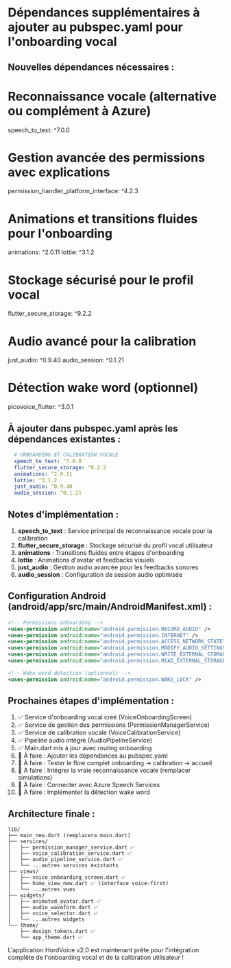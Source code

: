 # Dépendances supplémentaires à ajouter au pubspec.yaml pour l'onboarding vocal

## Nouvelles dépendances nécessaires :

# Reconnaissance vocale (alternative ou complément à Azure)
speech_to_text: ^7.0.0

# Gestion avancée des permissions avec explications
permission_handler_platform_interface: ^4.2.3

# Animations et transitions fluides pour l'onboarding
animations: ^2.0.11
lottie: ^3.1.2

# Stockage sécurisé pour le profil vocal
flutter_secure_storage: ^9.2.2

# Audio avancé pour la calibration
just_audio: ^0.9.40
audio_session: ^0.1.21

# Détection wake word (optionnel)
picovoice_flutter: ^3.0.1

## À ajouter dans pubspec.yaml après les dépendances existantes :

```yaml
  # ONBOARDING ET CALIBRATION VOCALE
  speech_to_text: ^7.0.0
  flutter_secure_storage: ^9.2.2
  animations: ^2.0.11
  lottie: ^3.1.2
  just_audio: ^0.9.40
  audio_session: ^0.1.21
```

## Notes d'implémentation :

1. **speech_to_text** : Service principal de reconnaissance vocale pour la calibration
2. **flutter_secure_storage** : Stockage sécurisé du profil vocal utilisateur
3. **animations** : Transitions fluides entre étapes d'onboarding
4. **lottie** : Animations d'avatar et feedbacks visuels
5. **just_audio** : Gestion audio avancée pour les feedbacks sonores
6. **audio_session** : Configuration de session audio optimisée

## Configuration Android (android/app/src/main/AndroidManifest.xml) :

```xml
<!-- Permissions onboarding -->
<uses-permission android:name="android.permission.RECORD_AUDIO" />
<uses-permission android:name="android.permission.INTERNET" />
<uses-permission android:name="android.permission.ACCESS_NETWORK_STATE" />
<uses-permission android:name="android.permission.MODIFY_AUDIO_SETTINGS" />
<uses-permission android:name="android.permission.WRITE_EXTERNAL_STORAGE" />
<uses-permission android:name="android.permission.READ_EXTERNAL_STORAGE" />

<!-- Wake word detection (optionnel) -->
<uses-permission android:name="android.permission.WAKE_LOCK" />
```

## Prochaines étapes d'implémentation :

1. ✅ Service d'onboarding vocal créé (VoiceOnboardingScreen)
2. ✅ Service de gestion des permissions (PermissionManagerService)  
3. ✅ Service de calibration vocale (VoiceCalibrationService)
4. ✅ Pipeline audio intégré (AudioPipelineService)
5. ✅ Main.dart mis à jour avec routing onboarding
6. 🔄 À faire : Ajouter les dépendances au pubspec.yaml
7. 🔄 À faire : Tester le flow complet onboarding → calibration → accueil
8. 🔄 À faire : Intégrer la vraie reconnaissance vocale (remplacer simulations)
9. 🔄 À faire : Connecter avec Azure Speech Services
10. 🔄 À faire : Implémenter la détection wake word

## Architecture finale :

```
lib/
├── main_new.dart (remplacera main.dart)
├── services/
│   ├── permission_manager_service.dart ✅
│   ├── voice_calibration_service.dart ✅
│   ├── audio_pipeline_service.dart ✅
│   └── ...autres services existants
├── views/
│   ├── voice_onboarding_screen.dart ✅
│   ├── home_view_new.dart ✅ (interface voice-first)
│   └── ...autres vues
├── widgets/
│   ├── animated_avatar.dart ✅
│   ├── audio_waveform.dart ✅
│   ├── voice_selector.dart ✅
│   └── ...autres widgets
└── theme/
    ├── design_tokens.dart ✅
    └── app_theme.dart ✅
```

L'application HordVoice v2.0 est maintenant prête pour l'intégration complète de l'onboarding vocal et de la calibration utilisateur !
